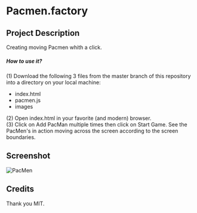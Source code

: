 # Pacmen.factory
## Project Description

Creating moving Pacmen whith a click.

##### How to use it?
(1) Download the following 3 files from the master branch of this repository into a directory on your local machine:
<ul>
  <li>index.html</li>
  <li>pacmen.js</li>
  <li>images</li>
</ul>
(2) Open index.html in your favorite (and modern) browser.
<br>
(3) Click on Add PacMan multiple times then click on Start Game. See the PacMen's in action moving across the screen according to the screen boundaries.

## Screenshot
![PacMen](https://user-images.githubusercontent.com/15187270/112933619-0d452080-90d5-11eb-8981-46fc5b89f66c.JPG)


## Credits
Thank you MIT.
